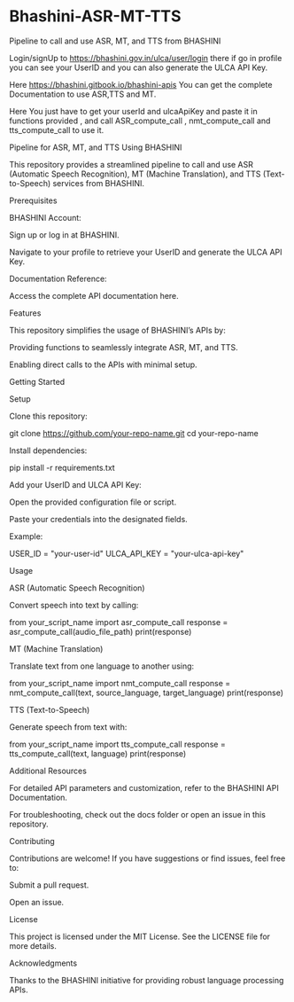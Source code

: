 # Bhashini-ASR-MT-TTS
Pipeline to call and use ASR, MT, and TTS from BHASHINI 

Login/signUp to https://bhashini.gov.in/ulca/user/login there if go in profile you can see your UserID and you can also generate the ULCA API Key.

Here https://bhashini.gitbook.io/bhashini-apis You can get the complete Documentation to use ASR,TTS and MT.

Here You just have to get your userId and ulcaApiKey and paste it in functions provided , and call ASR_compute_call , nmt_compute_call and tts_compute_call to use it.



Pipeline for ASR, MT, and TTS Using BHASHINI

This repository provides a streamlined pipeline to call and use ASR (Automatic Speech Recognition), MT (Machine Translation), and TTS (Text-to-Speech) services from BHASHINI.

Prerequisites

BHASHINI Account:

Sign up or log in at BHASHINI.

Navigate to your profile to retrieve your UserID and generate the ULCA API Key.

Documentation Reference:

Access the complete API documentation here.

Features

This repository simplifies the usage of BHASHINI’s APIs by:

Providing functions to seamlessly integrate ASR, MT, and TTS.

Enabling direct calls to the APIs with minimal setup.

Getting Started

Setup

Clone this repository:

git clone https://github.com/your-repo-name.git
cd your-repo-name

Install dependencies:

pip install -r requirements.txt

Add your UserID and ULCA API Key:

Open the provided configuration file or script.

Paste your credentials into the designated fields.

Example:

USER_ID = "your-user-id"
ULCA_API_KEY = "your-ulca-api-key"

Usage

ASR (Automatic Speech Recognition)

Convert speech into text by calling:

from your_script_name import asr_compute_call
response = asr_compute_call(audio_file_path)
print(response)

MT (Machine Translation)

Translate text from one language to another using:

from your_script_name import nmt_compute_call
response = nmt_compute_call(text, source_language, target_language)
print(response)

TTS (Text-to-Speech)

Generate speech from text with:

from your_script_name import tts_compute_call
response = tts_compute_call(text, language)
print(response)

Additional Resources

For detailed API parameters and customization, refer to the BHASHINI API Documentation.

For troubleshooting, check out the docs folder or open an issue in this repository.

Contributing

Contributions are welcome! If you have suggestions or find issues, feel free to:

Submit a pull request.

Open an issue.

License

This project is licensed under the MIT License. See the LICENSE file for more details.

Acknowledgments

Thanks to the BHASHINI initiative for providing robust language processing APIs.
